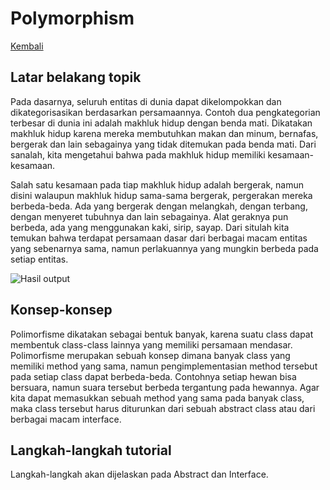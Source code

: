 # Polymorphism

[Kembali](readme.md)

## Latar belakang topik

Pada dasarnya, seluruh entitas di dunia dapat dikelompokkan dan dikategorisasikan berdasarkan persamaannya. Contoh dua pengkategorian terbesar di dunia ini adalah makhluk hidup dengan benda mati. Dikatakan makhluk hidup karena mereka membutuhkan makan dan minum, bernafas, bergerak dan lain sebagainya yang tidak ditemukan pada benda mati. Dari sanalah, kita mengetahui bahwa pada makhluk hidup memiliki kesamaan-kesamaan.

Salah satu kesamaan pada tiap makhluk hidup adalah bergerak, namun disini walaupun makhluk hidup sama-sama bergerak, pergerakan mereka berbeda-beda. Ada yang bergerak dengan melangkah, dengan terbang, dengan menyeret tubuhnya dan lain sebagainya. Alat geraknya pun berbeda, ada yang menggunakan kaki, sirip, sayap. Dari situlah kita temukan bahwa terdapat persamaan dasar dari berbagai macam entitas yang sebenarnya sama, namun perlakuannya yang mungkin berbeda pada setiap entitas.

![Hasil output](https://cdn.discordapp.com/attachments/804405775988555776/844839784349171772/Untitled_Diagram_4.png)

## Konsep-konsep

Polimorfisme dikatakan sebagai bentuk banyak, karena suatu class dapat membentuk class-class lainnya yang memiliki persamaan mendasar. Polimorfisme merupakan sebuah konsep dimana banyak class yang memiliki method yang sama, namun pengimplementasian method tersebut pada setiap class dapat berbeda-beda. Contohnya setiap hewan bisa bersuara, namun suara tersebut berbeda tergantung pada hewannya. Agar kita dapat memasukkan sebuah method yang sama pada banyak class, maka class tersebut harus diturunkan dari sebuah abstract class atau dari berbagai macam interface.

## Langkah-langkah tutorial

Langkah-langkah akan dijelaskan pada Abstract dan Interface.